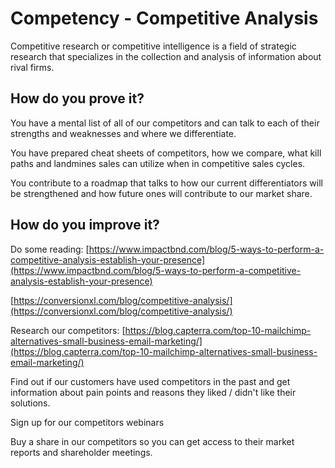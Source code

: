 # Competency - Competitive Analysis

Competitive research or competitive intelligence is a field of strategic research that specializes in the collection and analysis of information about rival firms.

## How do you prove it?

You have a mental list of all of our competitors and can talk to each of their strengths and weaknesses and where we differentiate.

You have prepared cheat sheets of competitors, how we compare, what kill paths and landmines sales can utilize when in competitive sales cycles.

You contribute to a roadmap that talks to how our current differentiators will be strengthened and how future ones will contribute to our market share.

## How do you improve it?

Do some reading: [https://www.impactbnd.com/blog/5-ways-to-perform-a-competitive-analysis-establish-your-presence](https://www.impactbnd.com/blog/5-ways-to-perform-a-competitive-analysis-establish-your-presence) 

[https://conversionxl.com/blog/competitive-analysis/](https://conversionxl.com/blog/competitive-analysis/)

Research our competitors: [https://blog.capterra.com/top-10-mailchimp-alternatives-small-business-email-marketing/](https://blog.capterra.com/top-10-mailchimp-alternatives-small-business-email-marketing/)

Find out if our customers have used competitors in the past and get information about pain points and reasons they liked / didn't like their solutions.

Sign up for our competitors webinars

Buy a share in our competitors so you can get access to their market reports and shareholder meetings.

